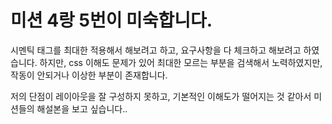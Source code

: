 # 미션 4랑 5번이 미숙합니다.

시멘틱 태그를 최대한 적용해서 해보려고 하고, 요구사항을 다 체크하고 해보려고 하였습니다.
하지만, css 이해도 문제가 있어 최대한 모르는 부분을 검색해서 노력하였지만, 작동이 안되거나 이상한 부분이 존재합니다.

저의 단점이 레이아웃을 잘 구성하지 못하고, 기본적인 이해도가 떨어지는 것 같아서 미션들의 해설본을 보고 싶습니다..
